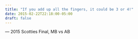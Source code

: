 ```yaml
---
title: "If you add up all the fingers, it could be 3 or 4!"
date: 2015-02-22T22:18:00-05:00
draft: false
---
```

— 2015 Scotties Final, MB vs AB
<!--more--> 

